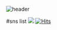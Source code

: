 ![header](https://capsule-render.vercel.app/api?type=waving&color=C6BBB7&height=300&section=header&text=jhy's%20GitHub&animation=fadeIn&fontSize=90)

#sns list
<img src="https://img.shields.io/badge/Velog-20C997?style=social&logo=Velog&logoColor=black">
[![Hits](https://hits.seeyoufarm.com/api/count/incr/badge.svg?url=https%3A%2F%2Fgithub.com%2FgPdbs2%2Fhit-counter&count_bg=%239693B0&title_bg=%23555555&icon=&icon_color=%23E7E7E7&title=hits&edge_flat=false)](https://hits.seeyoufarm.com)
